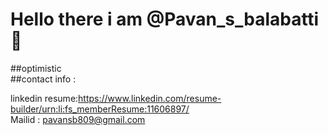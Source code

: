 # Hello there i am @Pavan_s_balabatti 👋


##optimistic<br>
##contact info :<br>

linkedin resume:https://www.linkedin.com/resume-builder/urn:li:fs_memberResume:11606897/<br>
Mailid : pavansb809@gmail.com
